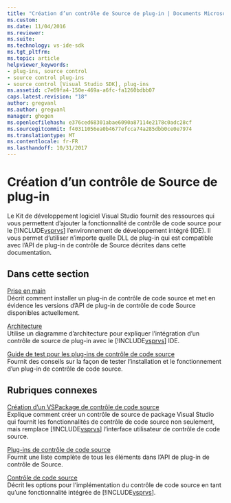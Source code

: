 ```yaml
---
title: "Création d’un contrôle de Source de plug-in | Documents Microsoft"
ms.custom: 
ms.date: 11/04/2016
ms.reviewer: 
ms.suite: 
ms.technology: vs-ide-sdk
ms.tgt_pltfrm: 
ms.topic: article
helpviewer_keywords:
- plug-ins, source control
- source control plug-ins
- source control [Visual Studio SDK], plug-ins
ms.assetid: c7e69fa4-150e-469a-a6fc-fa1260bdbb07
caps.latest.revision: "18"
author: gregvanl
ms.author: gregvanl
manager: ghogen
ms.openlocfilehash: e376ced68301abae6090a87114e2178c0adc28cf
ms.sourcegitcommit: f40311056ea0b4677efcca74a285dbb0ce0e7974
ms.translationtype: MT
ms.contentlocale: fr-FR
ms.lasthandoff: 10/31/2017
---
```

# <a name="creating-a-source-control-plug-in"></a>Création d’un contrôle de Source de plug-in
Le Kit de développement logiciel Visual Studio fournit des ressources qui vous permettent d’ajouter la fonctionnalité de contrôle de code source pour le [!INCLUDE[vsprvs](../../code-quality/includes/vsprvs_md.md)] l’environnement de développement intégré (IDE). Il vous permet d’utiliser n’importe quelle DLL de plug-in qui est compatible avec l’API de plug-in de contrôle de Source décrites dans cette documentation.  
  
## <a name="in-this-section"></a>Dans cette section  
 [Prise en main](../../extensibility/internals/getting-started-with-source-control-plug-ins.md)  
 Décrit comment installer un plug-in de contrôle de code source et met en évidence les versions d’API de plug-in de contrôle de code Source disponibles actuellement.  
  
 [Architecture](../../extensibility/internals/source-control-plug-in-architecture.md)  
 Utilise un diagramme d’architecture pour expliquer l’intégration d’un contrôle de source de plug-in avec le [!INCLUDE[vsprvs](../../code-quality/includes/vsprvs_md.md)] IDE.  
  
 [Guide de test pour les plug-ins de contrôle de code source](../../extensibility/internals/test-guide-for-source-control-plug-ins.md)  
 Fournit des conseils sur la façon de tester l’installation et le fonctionnement d’un plug-in de contrôle de code source.  
  
## <a name="related-sections"></a>Rubriques connexes  
 [Création d’un VSPackage de contrôle de code source](../../extensibility/internals/creating-a-source-control-vspackage.md)  
 Explique comment créer un contrôle de source de package Visual Studio qui fournit les fonctionnalités de contrôle de code source non seulement, mais remplace [!INCLUDE[vsprvs](../../code-quality/includes/vsprvs_md.md)] l’interface utilisateur de contrôle de code source.  
  
 [Plug-ins de contrôle de code source](../../extensibility/source-control-plug-ins.md)  
 Fournit une liste complète de tous les éléments dans l’API de plug-in de contrôle de Source.  
  
 [Contrôle de code source](../../extensibility/internals/source-control.md)  
 Décrit les options pour l’implémentation du contrôle de code source en tant qu’une fonctionnalité intégrée de [!INCLUDE[vsprvs](../../code-quality/includes/vsprvs_md.md)].